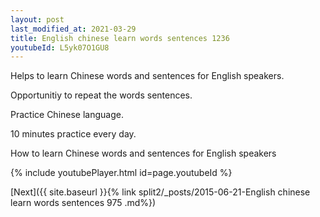 ```yaml
---
layout: post
last_modified_at: 2021-03-29
title: English chinese learn words sentences 1236 
youtubeId: L5yk07O1GU8
---
```

 
 
Helps to learn Chinese words and sentences for English speakers.

Opportunitiy to repeat the words sentences. 

Practice Chinese language. 
 
10 minutes practice every day. 
 
How to learn Chinese words and sentences for English speakers 
 
{% include youtubePlayer.html id=page.youtubeId %}
 
 
[Next]({{ site.baseurl }}{% link  split2/_posts/2015-06-21-English chinese learn words sentences 975 .md%})
 

